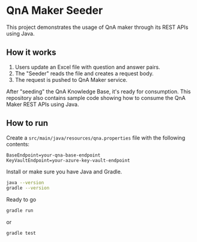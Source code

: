# QnA Maker Seeder

This project demonstrates the usage of QnA maker through its REST APIs using Java.

## How it works

1. Users update an Excel file with question and answer pairs.
2. The "Seeder" reads the file and creates a request body.
3. The request is pushed to QnA Maker service.

After "seeding" the QnA Knowledge Base, it's ready for consumption. This repository also contains sample code showing how to consume the QnA Maker REST APIs using Java.

## How to run

Create a ``src/main/java/resources/qna.properties`` file with the following contents:

```key
BaseEndpoint=your-qna-base-endpoint
KeyVaultEndpoint=your-azure-key-vault-endpoint
```

Install or make sure you have Java and Gradle.

```bash
java --version
gradle --version
```

Ready to go

```bash
gradle run
```

or

```bash
gradle test
```
